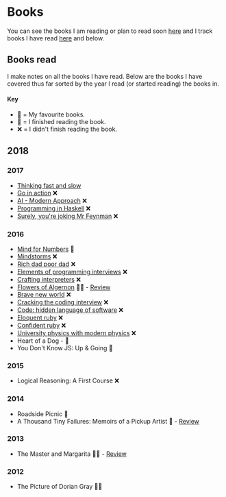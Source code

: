 # Books
You can see the books I am reading or plan to read soon [here](https://trello.com/b/MOrnm2aN) and I track books I have read [here](https://www.goodreads.com/review/list/15768482?shelf=read) and below.

## Books read
I make notes on all the books I have read. Below are the books I have covered thus far sorted by the year I read (or started reading) the books in.

#### Key
- 🌟 = My favourite books.
- 📕 = I finished reading the book.
- ❌ = I didn't finish reading the book.

## 2018

### 2017
- [Thinking fast and slow](../books/thinking-fast-and-slow.md)
- [Go in action](../books/go-in-action.md) ❌
- [AI - Modern Approach](../books/ai-modern-approach.md) ❌
- [Programming in Haskell](../books/programming-in-haskell.md) ❌
- [Surely, you're joking Mr Feynman](../books/surely-you-are-joking-mr-feynman.md) ❌

### 2016
- [Mind for Numbers](../books/mind-for-numbers.md) 📕
- [Mindstorms](../books/Mindstorms.md) ❌
- [Rich dad poor dad](../books/rich-dad-poor-dad.md) ❌
- [Elements of programming interviews](../books/elements-of-programming-interviews.md) ❌
- [Crafting interpreters](../books/crafting-interpreters.md) ❌
- [Flowers of Algernon](../books/flowers-for-algernon.md) 📕🌟 - [Review](https://www.goodreads.com/review/show/782624446)
- [Brave new world](../books/brave-new-world.md) ❌
- [Cracking the coding interview](../books/cracking-the-coding-interview.md) ❌
- [Code: hidden language of software](../books/code-the-hidden-language.md) ❌
- [Eloquent ruby](../books/eloquent-ruby.md) ❌
- [Confident ruby](../books/confident-ruby.md) ❌
- [University physics with modern physics](../books/university-physics-with-modern-physics.md) ❌
- Heart of a Dog - 📕
- You Don't Know JS: Up & Going 📕

### 2015
- Logical Reasoning: A First Course ❌

### 2014
- Roadside Picnic 📕
- A Thousand Tiny Failures: Memoirs of a Pickup Artist 📕 - [Review](https://www.goodreads.com/review/show/919954441)

### 2013
- The Master and Margarita 📕🌟 - [Review](https://www.goodreads.com/review/show/583056473)

### 2012
- The Picture of Dorian Gray 📕🌟